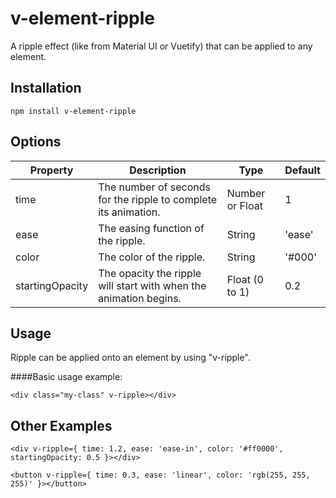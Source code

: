 # v-element-ripple
A ripple effect (like from Material UI or Vuetify) that can be applied to any element.

## Installation
```
npm install v-element-ripple
```

## Options

|  Property |  Description | Type  | Default  |
|-----------|--------------|-------|----------|
| time  | The number of seconds for the ripple to complete its animation.  | Number or Float  | 1  |
|  ease |  The easing function of the ripple. | String  |  'ease' |
| color  |  The color of the ripple. | String  |  '#000' |
| startingOpacity  | The opacity the ripple will start with when the animation begins.  | Float (0 to 1)  |  0.2 |

## Usage
Ripple can be applied onto an element by using "v-ripple".

####Basic usage example:

```vue
<div class="my-class" v-ripple></div>
```

## Other Examples
```vue
<div v-ripple={ time: 1.2, ease: 'ease-in', color: '#ff0000', startingOpacity: 0.5 }></div>
```

```vue
<button v-ripple={ time: 0.3, ease: 'linear', color: 'rgb(255, 255, 255)' }></button>
```

